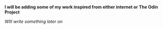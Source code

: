 <b> I will be adding some of my work inspired from either internet or **The Odin Project** </b>

<i> WIll write something later on</i>
